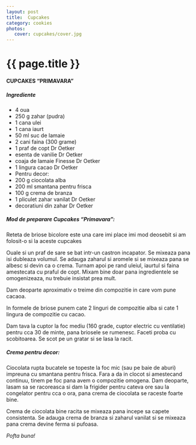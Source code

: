 ```yaml
---
layout: post
title:  Cupcakes
category: cookies
photos:
   cover: cupcakes/cover.jpg
---
```


# {{ page.title }}

#### CUPCAKES “PRIMAVARA”

##### **Ingrediente**
- 4 oua
- 250 g zahar (pudra)
- 1 cana ulei
- 1 cana iaurt
- 50 ml suc de lamaie
- 2 cani faina (300 grame)
- 1 praf de copt Dr Oetker
- esenta de vanilie Dr Oetker
- coaja de lamaie Finesse Dr Oetker
- 1 lingura cacao Dr Oetker
- Pentru decor:
- 200 g ciocolata alba
- 200 ml smantana pentru frisca
- 100 g crema de branza
- 1 pliculet zahar vanilat Dr Oetker
- decoratiuni din zahar Dr Oetker

##### **Mod de preparare Cupcakes “Primavara”:**
Reteta de briose bicolore este una care imi place imi mod deosebit si am folosit-o si la aceste cupcakes

Ouale si un praf de sare se bat intr-un castron incapator. Se mixeaza pana isi dubleaza volumul. Se adauga zaharul si aromele si se mixeaza pana se albesc si devin ca o crema. Turnam apoi pe rand uleiul, iaurtul si faina amestecata cu praful de copt. Mixam bine doar pana ingredientele se omogenizeaza, nu trebuie insistat prea mult.

Dam deoparte aproximativ o treime din compozitie in care vom pune cacaoa.

In formele de briose punem cate 2 linguri de compozitie alba si cate 1 lingura de compozitie cu cacao.

Dam tava la cuptor la foc mediu (160 grade, cuptor electric cu ventilatie) pentru cca 30 de minte, pana briosele se rumenesc. Faceti proba cu scobitoarea. Se scot pe un gratar si se lasa la racit.

##### **Crema pentru decor:**
Ciocolata rupta bucatele se topeste la foc mic (sau pe baie de aburi) impreuna cu smantana pentru frisca. Fara a da in clocot si amestecand continuu, tinem pe foc pana avem o compozitie omogena. Dam deoparte, lasam sa se racoreasca si dam la frigider pentru cateva ore sau la congelator pentru cca o ora, pana crema de ciocolata se raceste foarte bine.

Crema de ciocolata bine racita se mixeaza pana incepe sa capete consistenta. Se adauga crema de branza si zaharul vanilat si se mixeaza pana crema devine ferma si pufoasa.

*Pofta buna!*